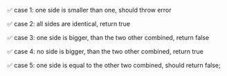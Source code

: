 ✅ case 1: one side is smaller than one, should throw error

✅ case 2: all sides are identical, return true

✅ case 3: one side is bigger, than the two other combined, return false

✅ case 4: no side is bigger, than the two other combined, return true

✅ case 5: one side is equal to the other two combined, should return false;